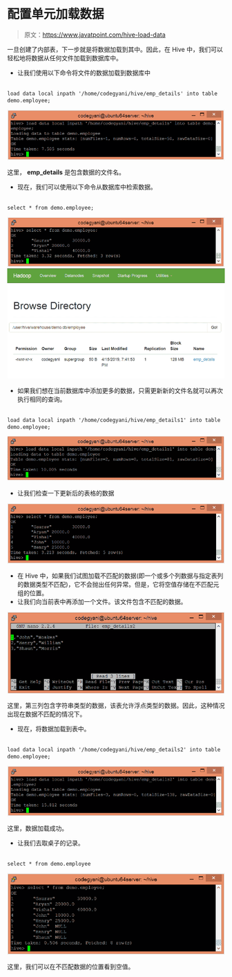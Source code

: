 # 配置单元加载数据

> 原文：<https://www.javatpoint.com/hive-load-data>

一旦创建了内部表，下一步就是将数据加载到其中。因此，在 Hive 中，我们可以轻松地将数据从任何文件加载到数据库中。

*   让我们使用以下命令将文件的数据加载到数据库中

```

load data local inpath '/home/codegyani/hive/emp_details' into table demo.employee;

```

![Hive Load Data](img/8266df5ea1800cae41892452fd9ef351.png)

这里， **emp_details** 是包含数据的文件名。

*   现在，我们可以使用以下命令从数据库中检索数据。

```

select * from demo.employee;

```

![Hive Load Data](img/27a7d1cef98c7c5d9a29a6eb526cc73e.png)
![Hive Load Data](img/5f16c926536f1c08e32477cecfab65a1.png)

*   如果我们想在当前数据库中添加更多的数据，只需更新新的文件名就可以再次执行相同的查询。

```

load data local inpath '/home/codegyani/hive/emp_details1' into table demo.employee;

```

![Hive Load Data](img/67c802a2c2a6fb2468eddab906f00d8a.png)

*   让我们检查一下更新后的表格的数据

![Hive Load Data](img/2fa1f1abfb61b7d8ed2d70aebce10b9f.png)

*   在 Hive 中，如果我们试图加载不匹配的数据(即一个或多个列数据与指定表列的数据类型不匹配)，它不会抛出任何异常。但是，它将空值存储在不匹配元组的位置。
*   让我们向当前表中再添加一个文件。该文件包含不匹配的数据。

![Hive Load Data](img/e9acf0e57d2d6b37d8d748fbd04ee2ff.png)

这里，第三列包含字符串类型的数据，该表允许浮点类型的数据。因此，这种情况出现在数据不匹配的情况下。

*   现在，将数据加载到表中。

```

load data local inpath '/home/codegyani/hive/emp_details2' into table demo.employee;

```

![Hive Load Data](img/612be978da61a2a87c9d83791360ac7a.png)

这里，数据加载成功。

*   让我们去取桌子的记录。

```

select * from demo.employee

```

![Hive Load Data](img/0793fc91c3298e8cb17d3de680688e4b.png)

这里，我们可以在不匹配数据的位置看到空值。